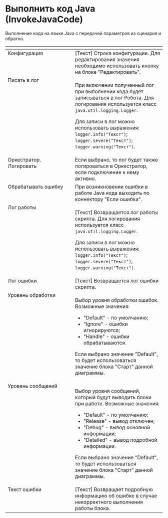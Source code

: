 # Выполнить код Java (InvokeJavaCode)

Выполнение кода на языке Java с передачей параметров из сценария и обратно.

<table data-header-hidden><thead><tr><th width="250" valign="top"></th><th width="315" valign="top"></th></tr></thead><tbody><tr><td valign="top">Конфигурация</td><td valign="top">[Текст] Строка конфигурации. Для редактирования значения необходимо использовать кнопку на блоке "Редактировать".</td></tr><tr><td valign="top">Писать в лог</td><td valign="top"><p>При включении полученный лог при выполнении кода будет записываться в лог Робота. Для логирования используется класс <code>java.util.logging.Logger</code>. </p><p></p><p>Для записи в лог можно использовать выражения: <code>logger.info("Текст")</code>; <code>logger.severe("Текст")</code>; <code>logger.warning("Текст")</code>.</p></td></tr><tr><td valign="top">Оркестратор. Логировать</td><td valign="top">Если выбрано, то лог будет также логироваться в Оркестратор, если подключение к нему активно.</td></tr><tr><td valign="top">Обрабатывать ошибку</td><td valign="top">При возникновении ошибки в работе Java кода выходить по коннектору "Если ошибка".</td></tr><tr><td valign="top">Лог работы</td><td valign="top"><p>[Текст] Возвращается лог работы скрипта. Для логирования используется класс <code>java.util.logging.Logger</code>. </p><p></p><p>Для записи в лог можно использовать выражения: <code>logger.info("Текст")</code>; <code>logger.severe("Текст")</code>; <code>logger.warning("Текст")</code>.</p></td></tr><tr><td valign="top">Лог ошибки</td><td valign="top">[Текст] Возвращается лог ошибки скрипта.</td></tr><tr><td valign="top">Уровень обработки</td><td valign="top"><p>Выбор уровня обработки ошибок. Возможные значения: </p><ul><li>"Default" - по умолчанию; </li><li>"Ignore" - ошибки игнорируются; </li><li>"Handle" - ошибки обрабатываются. </li></ul><p>Если выбрано значение "Default", то будет использоваться значение блока "Старт" данной диаграммы.</p></td></tr><tr><td valign="top">Уровень сообщений</td><td valign="top"><p>Выбор уровня сообщений, который будут выводить блоки при работе. Возможные значения: </p><ul><li>"Default" - по умолчанию; </li><li>"Release" - вывод отключен; </li><li>"Debug" - вывод основной информации; </li><li>"Detailed" - вывод подробной информации. </li></ul><p>Если выбрано значение "Default", то будет использоваться значение блока "Старт" данной диаграммы.</p></td></tr><tr><td valign="top">Текст ошибки</td><td valign="top">[Текст] Возвращает подробную информацию об ошибке в случае некорректного выполнения работы блока.</td></tr></tbody></table>
